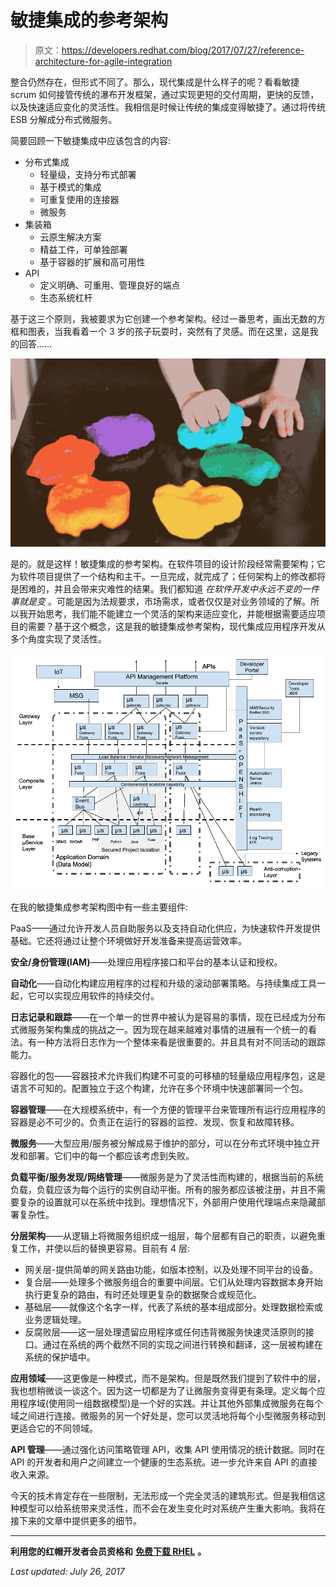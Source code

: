 # 敏捷集成的参考架构

> 原文：<https://developers.redhat.com/blog/2017/07/27/reference-architecture-for-agile-integration>

整合仍然存在，但形式不同了。那么，现代集成是什么样子的呢？看看敏捷 scrum 如何接管传统的瀑布开发框架，通过实现更短的交付周期，更快的反馈，以及快速适应变化的灵活性。我相信是时候让传统的集成变得敏捷了。通过将传统 ESB 分解成分布式微服务。

简要回顾一下敏捷集成中应该包含的内容:

*   分布式集成
    *   轻量级，支持分布式部署
    *   基于模式的集成
    *   可重复使用的连接器
    *   微服务
*   集装箱
    *   云原生解决方案
    *   精益工件，可单独部署
    *   基于容器的扩展和高可用性
*   API
    *   定义明确、可重用、管理良好的端点
    *   生态系统杠杆

基于这三个原则，我被要求为它创建一个参考架构。经过一番思考，画出无数的方框和图表，当我看着一个 3 岁的孩子玩耍时，突然有了灵感。而在这里，这是我的回答……

![](img/10a2e1e6225f8fc3a1f331e18b2d1105.png)

是的。就是这样！敏捷集成的参考架构。在软件项目的设计阶段经常需要架构；它为软件项目提供了一个结构和主干。一旦完成，就完成了；任何架构上的修改都将是困难的，并且会带来灾难性的结果。我们都知道 *在软件开发中永远不变的一件事就是变* 。可能是因为法规要求，市场需求，或者仅仅是对业务领域的了解。所以我开始思考，我们能不能建立一个灵活的架构来适应变化，并能根据需要适应项目的需要？基于这个概念，这是我的敏捷集成参考架构，现代集成应用程序开发从多个角度实现了灵活性。

![](img/9547298fce60e015360bc20a86624aa1.png)

在我的敏捷集成参考架构图中有一些主要组件:

PaaS——通过允许开发人员自助服务以及支持自动化供应，为快速软件开发提供基础。它还将通过让整个环境做好开发准备来提高运营效率。

**安全/身份管理(IAM)**——处理应用程序接口和平台的基本认证和授权。

**自动化**——自动化构建应用程序的过程和升级的滚动部署策略。与持续集成工具一起，它可以实现应用软件的持续交付。

**日志记录和跟踪**——在一个单一的世界中被认为是容易的事情，现在已经成为分布式微服务架构集成的挑战之一。因为现在越来越难对事情的进展有一个统一的看法。有一种方法将日志作为一个整体来看是很重要的。并且具有对不同活动的跟踪能力。

容器化的包——容器技术允许我们构建不可变的可移植的轻量级应用程序包，这是语言不可知的。配置独立于这个构建，允许在多个环境中快速部署同一个包。

**容器管理**——在大规模系统中，有一个方便的管理平台来管理所有运行应用程序的容器是必不可少的。负责正在运行的容器的监控、发现、恢复和故障转移。

**微服务**——大型应用/服务被分解成易于维护的部分，可以在分布式环境中独立开发和部署。它们中的每一个都应该考虑到失败。

**负载平衡/服务发现/网络管理**——微服务是为了灵活性而构建的，根据当前的系统负载，负载应该为每个运行的实例自动平衡。所有的服务都应该被注册，并且不需要复杂的设置就可以在系统中找到。理想情况下，外部用户使用代理端点来隐藏部署复杂性。

**分层架构**——从逻辑上将微服务组织成一组层，每个层都有自己的职责，以避免重复工作，并使以后的替换更容易。目前有 4 层:

*   网关层-提供简单的网关路由功能，如版本控制，以及处理不同平台的设备。
*   复合层——处理多个微服务组合的重要中间层。它们从处理内容数据本身开始执行更复杂的路由，有时还处理更复杂的数据聚合或规范化。
*   基础层——就像这个名字一样，代表了系统的基本组成部分。处理数据检索或业务逻辑处理。
*   反腐败层——这一层处理遗留应用程序或任何违背微服务快速灵活原则的接口。通过在系统的两个截然不同的实现之间进行转换和翻译，这一层被构建在系统的保护墙中。

**应用领域**——这更像是一种模式，而不是架构。但是既然我们提到了软件中的层，我也想稍微谈一谈这个。因为这一切都是为了让微服务变得更有条理。定义每个应用程序域(使用同一组数据模型)是一个好的实践。并让其他外部集成微服务在每个域之间进行连接。微服务的另一个好处是，您可以灵活地将每个小型微服务移动到更适合它的不同领域。

**API 管理**——通过强化访问策略管理 API，收集 API 使用情况的统计数据。同时在 API 的开发者和用户之间建立一个健康的生态系统。进一步允许来自 API 的直接收入来源。

今天的技术肯定存在一些限制，无法形成一个完全灵活的建筑形式。但是我相信这种模型可以给系统带来灵活性，而不会在发生变化时对系统产生重大影响。我将在接下来的文章中提供更多的细节。

* * *

**利用您的红帽开发者会员资格和** [**免费下载 RHEL**](http://developers.redhat.com/products/rhel/download/) **。**  

*Last updated: July 26, 2017*